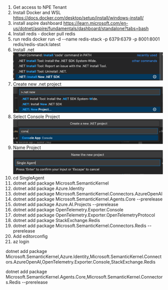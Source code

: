 
1. Get access to NPE Tenant
1. Install Docker and WSL https://docs.docker.com/desktop/setup/install/windows-install/
2. install aspire dashboard https://learn.microsoft.com/en-us/dotnet/aspire/fundamentals/dashboard/standalone?tabs=bash
2. Install redis - docker pull redis
3. run redis docker run -d --name redis-stack -p 6379:6379 -p 8001:8001 redis/redis-stack:latest
1. Install .net
![alt text](image-3.png)
1. Create new .net project 
![alt text](image.png)
2. Select Console Project
![alt text](image-1.png)
3. Name Project ![alt text](image-2.png)
4. cd SingleAgent
4. dotnet add package Microsoft.SemanticKernel
5. dotnet add package Azure.Identity
5. dotnet add package Microsoft.SemanticKernel.Connectors.AzureOpenAI
5. dotnet add package Microsoft.SemanticKernel.Agents.Core --prerelease
5. dotnet add package Azure.AI.Projects --prerelease
5. dotnet add package OpenTelemetry.Exporter.Console
6. dotnet add package OpenTelemetry.Exporter.OpenTelemetryProtocol
7. dotnet add package StackExchange.Redis 
7. dotnet add package Microsoft.SemanticKernel.Connectors.Redis --prerelease
5. Add editorconfig
6. az login

dotnet add package Microsoft.SemanticKernel,Azure.Identity,Microsoft.SemanticKernel.Connectors.AzureOpenAI,OpenTelemetry.Exporter.Console,StackExchange.Redis 

dotnet add package Microsoft.SemanticKernel.Agents.Core,Microsoft.SemanticKernel.Connectors.Redis --prerelease